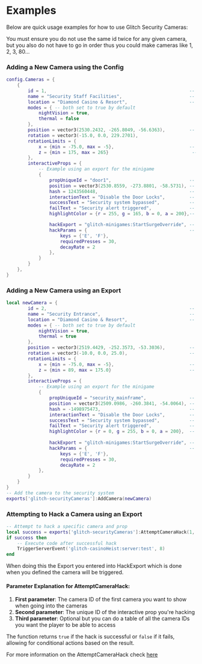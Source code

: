 # Examples

Below are quick usage examples for how to use Glitch Security Cameras:

You must ensure you do not use the same id twice for any given camera, but you also do not have to go in order thus you could make cameras like 1, 2, 3, 80...

### Adding a New Camera using the Config

```lua
config.Cameras = {
    {
        id = 1,                                                     -- Unique ID for the camera
        name = "Security Staff Facilities",                         -- Camera name
        location = "Diamond Casino & Resort",                       -- Location of the camera
        modes = { -- both set to true by default
            nightVision = true,
            thermal = false
        },
        position = vector3(2530.2432, -265.8049, -56.6363),         -- Camera position
        rotation = vector3(-15.0, 0.0, 229.2701),                       -- Camera rotation
        rotationLimits = {
            x = {min = -75.0, max = -5},                            -- Vertical limits
            z = {min = 175, max = 265}                               -- Horizontal limits
        },
        interactiveProps = {
            -- Example using an export for the minigame
            {
                propUniqueId = "door1",                             -- Unique ID for the prop
                position = vector3(2530.8559, -273.8801, -58.5731), -- Prop position
                hash = 1243560448,                                  -- Hash of the prop model
                interactionText = "Disable the Door Locks",         -- Text displayed when interacting with the prop
                successText = "Security system bypassed",           -- Text displayed on success
                failText = "Security alert triggered",              -- Text displayed on failure
                highlightColor = {r = 255, g = 165, b = 0, a = 200},-- Color of the highlight

                hackExport = "glitch-minigames:StartSurgeOverride", -- Export to call for hack minigame
                hackParams = {                                      -- Parameters for the hack minigame
                    keys = {'E', 'F'},
                    requiredPresses = 30,
                    decayRate = 2
                },
            }
        }
    },
}
```

### Adding a New Camera using an Export

```lua
local newCamera = {
        id = 2,                                                     -- Unique ID for the camera
        name = "Security Entrance",                                 -- Camera name
        location = "Diamond Casino & Resort",                       -- Location of the camera
        modes = { -- both set to true by default
            nightVision = true,
            thermal = true
        },
        position = vector3(2519.4429, -252.3573, -53.3036),         -- Camera position
        rotation = vector3(-10.0, 0.0, 25.0),                       -- Camera rotation
        rotationLimits = {
            x = {min = -75.0, max = -5},                            -- Vertical limits
            z = {min = 89, max = 175.0}                             -- Horizontal limits
        },
        interactiveProps = {
            -- Example using an export for the minigame
            {
                propUniqueId = "security_mainframe",                -- Unique ID for the prop
                position = vector3(2509.0986, -260.3841, -54.0064), -- Prop position
                hash = -1498975473,                                 -- Hash of the prop model
                interactionText = "Disable the Door Locks",         -- Text displayed when interacting with the prop
                successText = "Security system bypassed",           -- Text displayed on success
                failText = "Security alert triggered",              -- Text displayed on failure
                highlightColor = {r = 0, g = 255, b = 0, a = 200},  -- Color of the highlight
                
                hackExport = "glitch-minigames:StartSurgeOverride", -- Export to call for hack minigame
                hackParams = {                                      -- Parameters for the hack minigame
                    keys = {'E', 'F'},
                    requiredPresses = 30,
                    decayRate = 2
            },
        }
    }
}
-- Add the camera to the security system
exports['glitch-securityCameras']:AddCamera(newCamera)
```

### Attempting to Hack a Camera using an Export

```lua
-- Attempt to hack a specific camera and prop
local success = exports['glitch-securityCameras']:AttemptCameraHack(1, "security_mainframe", {1})
if success then
    -- Execute code after successful hack
    TriggerServerEvent('glitch-casinoHeist:server:test', 8)
end
```

When doing this the Export you entered into HackExport which is done when you defined the camera will be triggered.

#### Parameter Explanation for AttemptCameraHack:

1. **First parameter**: The camera ID of the first camera you want to show when going into the cameras
2. **Second parameter**: The unique ID of the interactive prop you're hacking
3. **Third parameter**: Optional but you can do a table of all the camera IDs you want the player to be able to access&#x20;

The function returns `true` if the hack is successful or `false` if it fails, allowing for conditional actions based on the result.

For more information on the AttemptCameraHack check [here](configuration.md#attemptcamerahack-cameraindex-propid-allowedcameras)
